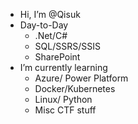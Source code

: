 - Hi, I’m @Qisuk
- Day-to-Day
   - .Net/C#
   - SQL/SSRS/SSIS
   - SharePoint
- I’m currently learning 
   - Azure/ Power Platform
   - Docker/Kubernetes
   - Linux/ Python
   - Misc CTF stuff



